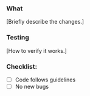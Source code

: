 ### What
[Briefly describe the changes.]

### Testing
[How to verify it works.]

### Checklist:
- [ ] Code follows guidelines
- [ ] No new bugs
